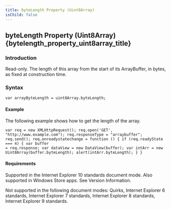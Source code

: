 ```yaml
---
title: byteLength Property (Uint8Array)
isChild: false
---
```


## byteLength Property (Uint8Array) {bytelength_property_uint8array_title}

### Introduction 

 Read-only. The length of this array from the start of its ArrayBuffer, in bytes, as fixed at construction time.

### Syntax 

```
var arrayByteLength = uint8Array.byteLength;
```

#### Example 

<p xmlns:util="util">
  The following example shows how to get the length of the array.
</p>

```
var req = new XMLHttpRequest(); req.open('GET', "http://www.example.com"); req.responseType = "arraybuffer"; req.send(); req.onreadystatechange = function () { if (req.readyState === 4) { var buffer
= req.response; var dataView = new DataView(buffer); var intArr = new Uint8Array(buffer.byteLength); alert(intArr.byteLength); } }
```

#### Requirements 

<div id="requirementsTitleSection" class="section" name="collapseableSection" style="">
  <p xmlns:util="util"></p>
  <p>
    Supported in the Internet Explorer 10 standards document mode. Also supported in Windows Store apps. See Version Information.
  </p>
  <p>
    Not supported in the following document modes: Quirks, Internet Explorer 6 standards, Internet Explorer 7 standards, Internet Explorer 8 standards, Internet Explorer 9 standards.
  </p>
</div>

